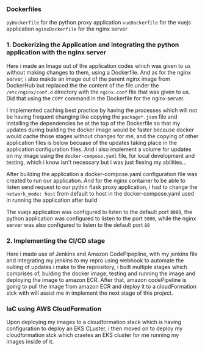 ### Dockerfiles

`pyDockerfile` for the python proxy application
`vueDockerfile` for the vuejs application
`nginxDockerfile` for the nginx server

### 1. Dockerizing the Application and integrating the python application with the nginx server

Here i made an Image out of the application codes which was given to us without making changes to them, using a Dockerfile.
And as for the nginx server, i also makde an image out of the parent nginx image from DockerHub but replaced the the content of the file under the `/etc/nginx/conf.d` directory with the `nginx.conf` file that was given to us. Did that using the `COPY` command in the Dockerfile for the nginx server.

I Implemented caching best practice by having the processes which will not be having frequent changing like copying the `package*.json` file and installing the dependencies be at the top of the Dockerfile so that my updates during building the docker image would be faster because docker would cache those stages without changes for me, and the copying of other application files is below becuase of the updates taking place in the application configuration files. And i also implement a volume for updates on my image using the `docker-compose.yaml` file, for local development and testing, which i know isn't necessary but i was just flexing my abilities...

After building the application a docker-compose.yaml configuration file was created to run our application. And for the nginx container to be able to listen send request to our pythin flask proxy application, i had to change the `network_mode: host` from default to host in the docker-compose.yaml used in running the application after build

The vuejs application was configured to listen to the default port `8080`, the python application was configured to listen to the port `5000`, while the nginx server was also configured to listen to the default port `80`


### 2. Implementing the CI/CD stage

Here i made use of Jenkins and Amazon CodePipepline, with my jenkins file and integrating my jenkins to my repro using webhook to automate the oulling of updates i make to the reprository, i built multiple stages which comprises of, bulding the docker image, testing and running the image and deploying the image to amazon ECR. After that, amazon codePipeline is going to pull the image from amazon ECR and deploy it to a cloudFormation stck with will assist me in implement the next stage of this project.


### IaC using AWS CloudFormation

Upon deploying my images to a cloudformation stack which is having configuration to deploy an EKS CLuster, i then moved on to deploy my cloudformation stck which craetes an EKS cluster for me running my images inside of it.